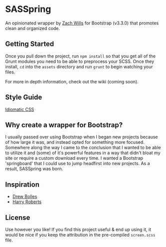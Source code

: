 # SASSpring

An opinionated wrapper by [Zach Wills](http://zachwills.net/) for Bootstrap (v3.3.0) that promotes clean and organized code.

## Getting Started

Once you pull down the project, run `npm install` so that you get all of the Grunt modules you need to be able to preprocess your SCSS. Once they install, `cd` into the `assets` directory and run `grunt` to begin watching your files.

For more in depth information, check out the wiki (coming soon).

## Style Guide

[Idiomatic CSS](https://github.com/necolas/idiomatic-css/)

## Why create a wrapper for Bootstrap?

I usually passed over using Bootstrap when I began new projects because of how large it was, and instead opted for something more focused. Somewhere along the way I came to the conclusion that I wanted to be able to utilize it and (some) of it's powerful features in a way that didn't bloat my site or require a custom download every time. I wanted a Bootstrap 'springboard' that I could use to jump headfirst into new projects. As a result, SASSpring was born.

## Inspiration
* [Drew Bolles](http://drewbolles.com/)
* [Harry Roberts](http://csswizardry.com/)

## License

Use however you like! If you find this project useful & end up using it, it would be nice if you keep the attribution in the pre-compiled `screen.scss` file.
